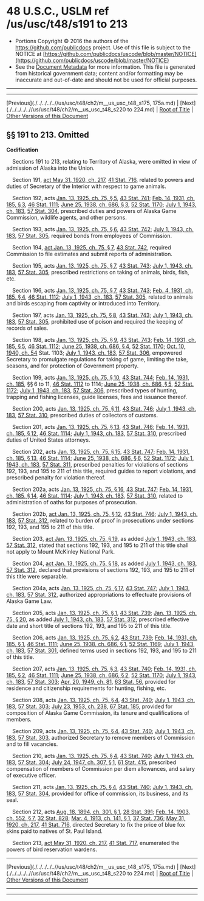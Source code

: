 ---
---

# 48 U.S.C., USLM ref /us/usc/t48/s191 to 213

* Portions Copyright © 2016 the authors of the https://github.com/publicdocs project.
  Use of this file is subject to the NOTICE at [https://github.com/publicdocs/uscode/blob/master/NOTICE](https://github.com/publicdocs/uscode/blob/master/NOTICE)
* See the [Document Metadata](././../../../..//README.md) for more information.
  This file is generated from historical government data; content and/or formatting may be inaccurate and out-of-date and should not be used for official purposes.

----------
----------

[Previous](./../../../..//us/usc/t48/ch2/m__us_usc_t48_s175, 175a.md) | [Next](./../../../..//us/usc/t48/ch2/m__us_usc_t48_s220 to 224.md) | [Root of Title](./../../../../) | [Other Versions of this Document](https://publicdocs.github.io/go/links?ns=uslm&ref=%2Fus%2Fusc%2Ft48%2Fs191+to+213)

## §§ 191 to 213. Omitted

 __Codification__ 

    Sections 191 to 213, relating to Territory of Alaska, were omitted in view of admission of Alaska into the Union.

    Section 191, [act May 31, 1920, ch. 217][/us/act/1920-05-31/ch217], [41 Stat. 716][/us/stat/41/716], related to powers and duties of Secretary of the Interior with respect to game animals.

    Section 192, acts [Jan. 13, 1925, ch. 75, § 5][/us/act/1925-01-13/ch75/s5], [43 Stat. 741][/us/stat/43/741]; [Feb. 14, 1931, ch. 185, § 3][/us/act/1931-02-14/ch185/s3], [46 Stat. 1111][/us/stat/46/1111]; [June 25, 1938, ch. 686, § 3][/us/act/1938-06-25/ch686/s3], [52 Stat. 1170][/us/stat/52/1170]; [July 1, 1943, ch. 183][/us/act/1943-07-01/ch183], [57 Stat. 304][/us/stat/57/304], prescribed duties and powers of Alaska Game Commission, wildlife agents, and other persons.

    Section 193, acts [Jan. 13, 1925, ch. 75, § 6][/us/act/1925-01-13/ch75/s6], [43 Stat. 742][/us/stat/43/742]; [July 1, 1943, ch. 183][/us/act/1943-07-01/ch183], [57 Stat. 305][/us/stat/57/305], required bonds from employees of Commission.

    Section 194, [act Jan. 13, 1925, ch. 75, § 7][/us/act/1925-01-13/ch75/s7], [43 Stat. 742][/us/stat/43/742], required Commission to file estimates and submit reports of administration.

    Section 195, acts [Jan. 13, 1925, ch. 75, § 7][/us/act/1925-01-13/ch75/s7], [43 Stat. 743][/us/stat/43/743]; [July 1, 1943, ch. 183][/us/act/1943-07-01/ch183], [57 Stat. 305][/us/stat/57/305], prescribed restrictions on taking of animals, birds, fish, etc.

    Section 196, acts [Jan. 13, 1925, ch. 75, § 7][/us/act/1925-01-13/ch75/s7], [43 Stat. 743][/us/stat/43/743]; [Feb. 4, 1931, ch. 185, § 4][/us/act/1931-02-04/ch185/s4], [46 Stat. 1112][/us/stat/46/1112]; [July 1, 1943, ch. 183][/us/act/1943-07-01/ch183], [57 Stat. 305][/us/stat/57/305], related to animals and birds escaping from captivity or introduced into Territory.

    Section 197, acts [Jan. 13, 1925, ch. 75, § 8][/us/act/1925-01-13/ch75/s8], [43 Stat. 743][/us/stat/43/743]; [July 1, 1943, ch. 183][/us/act/1943-07-01/ch183], [57 Stat. 305][/us/stat/57/305], prohibited use of poison and required the keeping of records of sales.

    Section 198, acts [Jan. 13, 1925, ch. 75, § 9][/us/act/1925-01-13/ch75/s9], [43 Stat. 743][/us/stat/43/743]; [Feb. 14, 1931, ch. 185, § 5][/us/act/1931-02-14/ch185/s5], [46 Stat. 1112][/us/stat/46/1112]; [June 25, 1938, ch. 686, § 4][/us/act/1938-06-25/ch686/s4], [52 Stat. 1170][/us/stat/52/1170]; [Oct. 10, 1940, ch. 54][/us/act/1940-10-10/ch54] Stat. 1103; [July 1, 1943, ch. 183][/us/act/1943-07-01/ch183], [57 Stat. 306][/us/stat/57/306], empowered Secretary to promulgate regulations for taking of game, limiting the take, seasons, and for protection of Government property.

    Section 199, acts [Jan. 13, 1925, ch. 75, § 10][/us/act/1925-01-13/ch75/s10], [43 Stat. 744][/us/stat/43/744]; [Feb. 14, 1931, ch. 185][/us/act/1931-02-14/ch185], §§ 6 to 11, [46 Stat. 1112][/us/stat/46/1112] to 1114; [June 25, 1938, ch. 686, § 5][/us/act/1938-06-25/ch686/s5], [52 Stat. 1172][/us/stat/52/1172]; [July 1, 1943, ch. 183][/us/act/1943-07-01/ch183], [57 Stat. 306][/us/stat/57/306], prescribed types of hunting, trapping and fishing licenses, guide licenses, fees and issuance thereof.

    Section 200, acts [Jan. 13, 1925, ch. 75, § 11][/us/act/1925-01-13/ch75/s11], [43 Stat. 746][/us/stat/43/746]; [July 1, 1943, ch. 183][/us/act/1943-07-01/ch183], [57 Stat. 310][/us/stat/57/310], prescribed duties of collectors of customs.

    Section 201, acts [Jan. 13, 1925, ch. 75, § 13][/us/act/1925-01-13/ch75/s13], [43 Stat. 746][/us/stat/43/746]; [Feb. 14, 1931, ch. 185, § 12][/us/act/1931-02-14/ch185/s12], [46 Stat. 1114][/us/stat/46/1114]; [July 1, 1943, ch. 183][/us/act/1943-07-01/ch183], [57 Stat. 310][/us/stat/57/310], prescribed duties of United States attorneys.

    Section 202, acts [Jan. 13, 1925, ch. 75, § 15][/us/act/1925-01-13/ch75/s15], [43 Stat. 747][/us/stat/43/747]; [Feb. 14, 1931, ch. 185, § 13][/us/act/1931-02-14/ch185/s13], [46 Stat. 1114][/us/stat/46/1114]; [June 25, 1938, ch. 686, § 6][/us/act/1938-06-25/ch686/s6], [52 Stat. 1172][/us/stat/52/1172]; [July 1, 1943, ch. 183][/us/act/1943-07-01/ch183], [57 Stat. 311][/us/stat/57/311], prescribed penalties for violations of sections 192, 193, and 195 to 211 of this title, required guides to report violations, and prescribed penalty for violation thereof.

    Section 202a, acts [Jan. 13, 1925, ch. 75, § 16][/us/act/1925-01-13/ch75/s16], [43 Stat. 747][/us/stat/43/747]; [Feb. 14, 1931, ch. 185, § 14][/us/act/1931-02-14/ch185/s14], [46 Stat. 1114][/us/stat/46/1114]; [July 1, 1943, ch. 183][/us/act/1943-07-01/ch183], [57 Stat. 310][/us/stat/57/310], related to administration of oaths for purposes of prosecution.

    Section 202b, [act Jan. 13, 1925, ch. 75, § 12][/us/act/1925-01-13/ch75/s12], [43 Stat. 746][/us/stat/43/746]; [July 1, 1943, ch. 183][/us/act/1943-07-01/ch183], [57 Stat. 312][/us/stat/57/312], related to burden of proof in prosecutions under sections 192, 193, and 195 to 211 of this title.

    Section 203, [act Jan. 13, 1925, ch. 75, § 19][/us/act/1925-01-13/ch75/s19], as added [July 1, 1943, ch. 183][/us/act/1943-07-01/ch183], [57 Stat. 312][/us/stat/57/312], stated that sections 192, 193, and 195 to 211 of this title shall not apply to Mount McKinley National Park.

    Section 204, [act Jan. 13, 1925, ch. 75, § 18][/us/act/1925-01-13/ch75/s18], as added [July 1, 1943, ch. 183][/us/act/1943-07-01/ch183], [57 Stat. 312][/us/stat/57/312], declared that provisions of sections 192, 193, and 195 to 211 of this title were separable.

    Section 204a, acts [Jan. 13, 1925, ch. 75, § 17][/us/act/1925-01-13/ch75/s17], [43 Stat. 747][/us/stat/43/747]; [July 1, 1943, ch. 183][/us/act/1943-07-01/ch183], [57 Stat. 312][/us/stat/57/312], authorized appropriations to effectuate provisions of Alaska Game Law.

    Section 205, acts [Jan. 13, 1925, ch. 75, § 1][/us/act/1925-01-13/ch75/s1], [43 Stat. 739][/us/stat/43/739]; [Jan. 13, 1925, ch. 75, § 20][/us/act/1925-01-13/ch75/s20], as added [July 1, 1943, ch. 183][/us/act/1943-07-01/ch183], [57 Stat. 312][/us/stat/57/312], prescribed effective date and short title of sections 192, 193, and 195 to 211 of this title.

    Section 206, acts [Jan. 13, 1925, ch. 75, § 2][/us/act/1925-01-13/ch75/s2], [43 Stat. 739][/us/stat/43/739]; [Feb. 14, 1931, ch. 185, § 1][/us/act/1931-02-14/ch185/s1], [46 Stat. 1111][/us/stat/46/1111]; [June 25, 1938, ch. 686, § 1][/us/act/1938-06-25/ch686/s1], [52 Stat. 1169][/us/stat/52/1169]; [July 1, 1943, ch. 183][/us/act/1943-07-01/ch183], [57 Stat. 301][/us/stat/57/301], defined terms used in sections 192, 193, and 195 to 211 of this title.

    Section 207, acts [Jan. 13, 1925, ch. 75, § 3][/us/act/1925-01-13/ch75/s3], [43 Stat. 740][/us/stat/43/740]; [Feb. 14, 1931, ch. 185, § 2][/us/act/1931-02-14/ch185/s2], [46 Stat. 1111][/us/stat/46/1111]; [June 25, 1938, ch. 686, § 2][/us/act/1938-06-25/ch686/s2], [52 Stat. 1170][/us/stat/52/1170]; [July 1, 1943, ch. 183][/us/act/1943-07-01/ch183], [57 Stat. 303][/us/stat/57/303]; [Apr. 20, 1949, ch. 81][/us/act/1949-04-20/ch81], [63 Stat. 56][/us/stat/63/56], provided for residence and citizenship requirements for hunting, fishing, etc.

    Section 208, acts [Jan. 13, 1925, ch. 75, § 4][/us/act/1925-01-13/ch75/s4], [43 Stat. 740][/us/stat/43/740]; [July 1, 1943, ch. 183][/us/act/1943-07-01/ch183], [57 Stat. 303][/us/stat/57/303]; [July 23, 1953, ch. 238][/us/act/1953-07-23/ch238], [67 Stat. 185][/us/stat/67/185], provided for composition of Alaska Game Commission, its tenure and qualifications of members.

    Section 209, acts [Jan. 13, 1925, ch. 75, § 4][/us/act/1925-01-13/ch75/s4], [43 Stat. 740][/us/stat/43/740]; [July 1, 1943, ch. 183][/us/act/1943-07-01/ch183], [57 Stat. 303][/us/stat/57/303], authorized Secretary to remove members of Commission and to fill vacancies.

    Section 210, acts [Jan. 13, 1925, ch. 75, § 4][/us/act/1925-01-13/ch75/s4], [43 Stat. 740][/us/stat/43/740]; [July 1, 1943, ch. 183][/us/act/1943-07-01/ch183], [57 Stat. 304][/us/stat/57/304]; [July 24, 1947, ch. 307, § 1][/us/act/1947-07-24/ch307/s1], [61 Stat. 415][/us/stat/61/415], prescribed compensation of members of Commission per diem allowances, and salary of executive officer.

    Section 211, acts [Jan. 13, 1925, ch. 75, § 4][/us/act/1925-01-13/ch75/s4], [43 Stat. 740][/us/stat/43/740]; [July 1, 1943, ch. 183][/us/act/1943-07-01/ch183], [57 Stat. 304][/us/stat/57/304], provided for office of commission, its business, and its seal.

    Section 212, acts [Aug. 18, 1894, ch. 301, § 1][/us/act/1894-08-18/ch301/s1], [28 Stat. 391][/us/stat/28/391]; [Feb. 14, 1903, ch. 552, § 7][/us/act/1903-02-14/ch552/s7], [32 Stat. 828][/us/stat/32/828]; [Mar. 4, 1913, ch. 141, § 1][/us/act/1913-03-04/ch141/s1], [37 Stat. 736][/us/stat/37/736]; [May 31, 1920, ch. 217][/us/act/1920-05-31/ch217], [41 Stat. 716][/us/stat/41/716], directed Secretary to fix the price of blue fox skins paid to natives of St. Paul Island.

    Section 213, [act May 31, 1920, ch. 217][/us/act/1920-05-31/ch217], [41 Stat. 717][/us/stat/41/717], enumerated the powers of bird reservation wardens.

----------

[Previous](./../../../..//us/usc/t48/ch2/m__us_usc_t48_s175, 175a.md) | [Next](./../../../..//us/usc/t48/ch2/m__us_usc_t48_s220 to 224.md) | [Root of Title](./../../../../) | [Other Versions of this Document](https://publicdocs.github.io/go/links?ns=uslm&ref=%2Fus%2Fusc%2Ft48%2Fs191+to+213)

----------
----------

[/us/act/1920-05-31/ch217]: https://publicdocs.github.io/go/links?ns=uslm&ref=%2Fus%2Fact%2F1920-05-31%2Fch217
[/us/stat/41/716]: https://publicdocs.github.io/go/links?ns=uslm&ref=%2Fus%2Fstat%2F41%2F716
[/us/act/1925-01-13/ch75/s5]: https://publicdocs.github.io/go/links?ns=uslm&ref=%2Fus%2Fact%2F1925-01-13%2Fch75%2Fs5
[/us/stat/43/741]: https://publicdocs.github.io/go/links?ns=uslm&ref=%2Fus%2Fstat%2F43%2F741
[/us/act/1931-02-14/ch185/s3]: https://publicdocs.github.io/go/links?ns=uslm&ref=%2Fus%2Fact%2F1931-02-14%2Fch185%2Fs3
[/us/stat/46/1111]: https://publicdocs.github.io/go/links?ns=uslm&ref=%2Fus%2Fstat%2F46%2F1111
[/us/act/1938-06-25/ch686/s3]: https://publicdocs.github.io/go/links?ns=uslm&ref=%2Fus%2Fact%2F1938-06-25%2Fch686%2Fs3
[/us/stat/52/1170]: https://publicdocs.github.io/go/links?ns=uslm&ref=%2Fus%2Fstat%2F52%2F1170
[/us/act/1943-07-01/ch183]: https://publicdocs.github.io/go/links?ns=uslm&ref=%2Fus%2Fact%2F1943-07-01%2Fch183
[/us/stat/57/304]: https://publicdocs.github.io/go/links?ns=uslm&ref=%2Fus%2Fstat%2F57%2F304
[/us/act/1925-01-13/ch75/s6]: https://publicdocs.github.io/go/links?ns=uslm&ref=%2Fus%2Fact%2F1925-01-13%2Fch75%2Fs6
[/us/stat/43/742]: https://publicdocs.github.io/go/links?ns=uslm&ref=%2Fus%2Fstat%2F43%2F742
[/us/act/1943-07-01/ch183]: https://publicdocs.github.io/go/links?ns=uslm&ref=%2Fus%2Fact%2F1943-07-01%2Fch183
[/us/stat/57/305]: https://publicdocs.github.io/go/links?ns=uslm&ref=%2Fus%2Fstat%2F57%2F305
[/us/act/1925-01-13/ch75/s7]: https://publicdocs.github.io/go/links?ns=uslm&ref=%2Fus%2Fact%2F1925-01-13%2Fch75%2Fs7
[/us/stat/43/742]: https://publicdocs.github.io/go/links?ns=uslm&ref=%2Fus%2Fstat%2F43%2F742
[/us/act/1925-01-13/ch75/s7]: https://publicdocs.github.io/go/links?ns=uslm&ref=%2Fus%2Fact%2F1925-01-13%2Fch75%2Fs7
[/us/stat/43/743]: https://publicdocs.github.io/go/links?ns=uslm&ref=%2Fus%2Fstat%2F43%2F743
[/us/act/1943-07-01/ch183]: https://publicdocs.github.io/go/links?ns=uslm&ref=%2Fus%2Fact%2F1943-07-01%2Fch183
[/us/stat/57/305]: https://publicdocs.github.io/go/links?ns=uslm&ref=%2Fus%2Fstat%2F57%2F305
[/us/act/1925-01-13/ch75/s7]: https://publicdocs.github.io/go/links?ns=uslm&ref=%2Fus%2Fact%2F1925-01-13%2Fch75%2Fs7
[/us/stat/43/743]: https://publicdocs.github.io/go/links?ns=uslm&ref=%2Fus%2Fstat%2F43%2F743
[/us/act/1931-02-04/ch185/s4]: https://publicdocs.github.io/go/links?ns=uslm&ref=%2Fus%2Fact%2F1931-02-04%2Fch185%2Fs4
[/us/stat/46/1112]: https://publicdocs.github.io/go/links?ns=uslm&ref=%2Fus%2Fstat%2F46%2F1112
[/us/act/1943-07-01/ch183]: https://publicdocs.github.io/go/links?ns=uslm&ref=%2Fus%2Fact%2F1943-07-01%2Fch183
[/us/stat/57/305]: https://publicdocs.github.io/go/links?ns=uslm&ref=%2Fus%2Fstat%2F57%2F305
[/us/act/1925-01-13/ch75/s8]: https://publicdocs.github.io/go/links?ns=uslm&ref=%2Fus%2Fact%2F1925-01-13%2Fch75%2Fs8
[/us/stat/43/743]: https://publicdocs.github.io/go/links?ns=uslm&ref=%2Fus%2Fstat%2F43%2F743
[/us/act/1943-07-01/ch183]: https://publicdocs.github.io/go/links?ns=uslm&ref=%2Fus%2Fact%2F1943-07-01%2Fch183
[/us/stat/57/305]: https://publicdocs.github.io/go/links?ns=uslm&ref=%2Fus%2Fstat%2F57%2F305
[/us/act/1925-01-13/ch75/s9]: https://publicdocs.github.io/go/links?ns=uslm&ref=%2Fus%2Fact%2F1925-01-13%2Fch75%2Fs9
[/us/stat/43/743]: https://publicdocs.github.io/go/links?ns=uslm&ref=%2Fus%2Fstat%2F43%2F743
[/us/act/1931-02-14/ch185/s5]: https://publicdocs.github.io/go/links?ns=uslm&ref=%2Fus%2Fact%2F1931-02-14%2Fch185%2Fs5
[/us/stat/46/1112]: https://publicdocs.github.io/go/links?ns=uslm&ref=%2Fus%2Fstat%2F46%2F1112
[/us/act/1938-06-25/ch686/s4]: https://publicdocs.github.io/go/links?ns=uslm&ref=%2Fus%2Fact%2F1938-06-25%2Fch686%2Fs4
[/us/stat/52/1170]: https://publicdocs.github.io/go/links?ns=uslm&ref=%2Fus%2Fstat%2F52%2F1170
[/us/act/1940-10-10/ch54]: https://publicdocs.github.io/go/links?ns=uslm&ref=%2Fus%2Fact%2F1940-10-10%2Fch54
[/us/act/1943-07-01/ch183]: https://publicdocs.github.io/go/links?ns=uslm&ref=%2Fus%2Fact%2F1943-07-01%2Fch183
[/us/stat/57/306]: https://publicdocs.github.io/go/links?ns=uslm&ref=%2Fus%2Fstat%2F57%2F306
[/us/act/1925-01-13/ch75/s10]: https://publicdocs.github.io/go/links?ns=uslm&ref=%2Fus%2Fact%2F1925-01-13%2Fch75%2Fs10
[/us/stat/43/744]: https://publicdocs.github.io/go/links?ns=uslm&ref=%2Fus%2Fstat%2F43%2F744
[/us/act/1931-02-14/ch185]: https://publicdocs.github.io/go/links?ns=uslm&ref=%2Fus%2Fact%2F1931-02-14%2Fch185
[/us/stat/46/1112]: https://publicdocs.github.io/go/links?ns=uslm&ref=%2Fus%2Fstat%2F46%2F1112
[/us/act/1938-06-25/ch686/s5]: https://publicdocs.github.io/go/links?ns=uslm&ref=%2Fus%2Fact%2F1938-06-25%2Fch686%2Fs5
[/us/stat/52/1172]: https://publicdocs.github.io/go/links?ns=uslm&ref=%2Fus%2Fstat%2F52%2F1172
[/us/act/1943-07-01/ch183]: https://publicdocs.github.io/go/links?ns=uslm&ref=%2Fus%2Fact%2F1943-07-01%2Fch183
[/us/stat/57/306]: https://publicdocs.github.io/go/links?ns=uslm&ref=%2Fus%2Fstat%2F57%2F306
[/us/act/1925-01-13/ch75/s11]: https://publicdocs.github.io/go/links?ns=uslm&ref=%2Fus%2Fact%2F1925-01-13%2Fch75%2Fs11
[/us/stat/43/746]: https://publicdocs.github.io/go/links?ns=uslm&ref=%2Fus%2Fstat%2F43%2F746
[/us/act/1943-07-01/ch183]: https://publicdocs.github.io/go/links?ns=uslm&ref=%2Fus%2Fact%2F1943-07-01%2Fch183
[/us/stat/57/310]: https://publicdocs.github.io/go/links?ns=uslm&ref=%2Fus%2Fstat%2F57%2F310
[/us/act/1925-01-13/ch75/s13]: https://publicdocs.github.io/go/links?ns=uslm&ref=%2Fus%2Fact%2F1925-01-13%2Fch75%2Fs13
[/us/stat/43/746]: https://publicdocs.github.io/go/links?ns=uslm&ref=%2Fus%2Fstat%2F43%2F746
[/us/act/1931-02-14/ch185/s12]: https://publicdocs.github.io/go/links?ns=uslm&ref=%2Fus%2Fact%2F1931-02-14%2Fch185%2Fs12
[/us/stat/46/1114]: https://publicdocs.github.io/go/links?ns=uslm&ref=%2Fus%2Fstat%2F46%2F1114
[/us/act/1943-07-01/ch183]: https://publicdocs.github.io/go/links?ns=uslm&ref=%2Fus%2Fact%2F1943-07-01%2Fch183
[/us/stat/57/310]: https://publicdocs.github.io/go/links?ns=uslm&ref=%2Fus%2Fstat%2F57%2F310
[/us/act/1925-01-13/ch75/s15]: https://publicdocs.github.io/go/links?ns=uslm&ref=%2Fus%2Fact%2F1925-01-13%2Fch75%2Fs15
[/us/stat/43/747]: https://publicdocs.github.io/go/links?ns=uslm&ref=%2Fus%2Fstat%2F43%2F747
[/us/act/1931-02-14/ch185/s13]: https://publicdocs.github.io/go/links?ns=uslm&ref=%2Fus%2Fact%2F1931-02-14%2Fch185%2Fs13
[/us/stat/46/1114]: https://publicdocs.github.io/go/links?ns=uslm&ref=%2Fus%2Fstat%2F46%2F1114
[/us/act/1938-06-25/ch686/s6]: https://publicdocs.github.io/go/links?ns=uslm&ref=%2Fus%2Fact%2F1938-06-25%2Fch686%2Fs6
[/us/stat/52/1172]: https://publicdocs.github.io/go/links?ns=uslm&ref=%2Fus%2Fstat%2F52%2F1172
[/us/act/1943-07-01/ch183]: https://publicdocs.github.io/go/links?ns=uslm&ref=%2Fus%2Fact%2F1943-07-01%2Fch183
[/us/stat/57/311]: https://publicdocs.github.io/go/links?ns=uslm&ref=%2Fus%2Fstat%2F57%2F311
[/us/act/1925-01-13/ch75/s16]: https://publicdocs.github.io/go/links?ns=uslm&ref=%2Fus%2Fact%2F1925-01-13%2Fch75%2Fs16
[/us/stat/43/747]: https://publicdocs.github.io/go/links?ns=uslm&ref=%2Fus%2Fstat%2F43%2F747
[/us/act/1931-02-14/ch185/s14]: https://publicdocs.github.io/go/links?ns=uslm&ref=%2Fus%2Fact%2F1931-02-14%2Fch185%2Fs14
[/us/stat/46/1114]: https://publicdocs.github.io/go/links?ns=uslm&ref=%2Fus%2Fstat%2F46%2F1114
[/us/act/1943-07-01/ch183]: https://publicdocs.github.io/go/links?ns=uslm&ref=%2Fus%2Fact%2F1943-07-01%2Fch183
[/us/stat/57/310]: https://publicdocs.github.io/go/links?ns=uslm&ref=%2Fus%2Fstat%2F57%2F310
[/us/act/1925-01-13/ch75/s12]: https://publicdocs.github.io/go/links?ns=uslm&ref=%2Fus%2Fact%2F1925-01-13%2Fch75%2Fs12
[/us/stat/43/746]: https://publicdocs.github.io/go/links?ns=uslm&ref=%2Fus%2Fstat%2F43%2F746
[/us/act/1943-07-01/ch183]: https://publicdocs.github.io/go/links?ns=uslm&ref=%2Fus%2Fact%2F1943-07-01%2Fch183
[/us/stat/57/312]: https://publicdocs.github.io/go/links?ns=uslm&ref=%2Fus%2Fstat%2F57%2F312
[/us/act/1925-01-13/ch75/s19]: https://publicdocs.github.io/go/links?ns=uslm&ref=%2Fus%2Fact%2F1925-01-13%2Fch75%2Fs19
[/us/act/1943-07-01/ch183]: https://publicdocs.github.io/go/links?ns=uslm&ref=%2Fus%2Fact%2F1943-07-01%2Fch183
[/us/stat/57/312]: https://publicdocs.github.io/go/links?ns=uslm&ref=%2Fus%2Fstat%2F57%2F312
[/us/act/1925-01-13/ch75/s18]: https://publicdocs.github.io/go/links?ns=uslm&ref=%2Fus%2Fact%2F1925-01-13%2Fch75%2Fs18
[/us/act/1943-07-01/ch183]: https://publicdocs.github.io/go/links?ns=uslm&ref=%2Fus%2Fact%2F1943-07-01%2Fch183
[/us/stat/57/312]: https://publicdocs.github.io/go/links?ns=uslm&ref=%2Fus%2Fstat%2F57%2F312
[/us/act/1925-01-13/ch75/s17]: https://publicdocs.github.io/go/links?ns=uslm&ref=%2Fus%2Fact%2F1925-01-13%2Fch75%2Fs17
[/us/stat/43/747]: https://publicdocs.github.io/go/links?ns=uslm&ref=%2Fus%2Fstat%2F43%2F747
[/us/act/1943-07-01/ch183]: https://publicdocs.github.io/go/links?ns=uslm&ref=%2Fus%2Fact%2F1943-07-01%2Fch183
[/us/stat/57/312]: https://publicdocs.github.io/go/links?ns=uslm&ref=%2Fus%2Fstat%2F57%2F312
[/us/act/1925-01-13/ch75/s1]: https://publicdocs.github.io/go/links?ns=uslm&ref=%2Fus%2Fact%2F1925-01-13%2Fch75%2Fs1
[/us/stat/43/739]: https://publicdocs.github.io/go/links?ns=uslm&ref=%2Fus%2Fstat%2F43%2F739
[/us/act/1925-01-13/ch75/s20]: https://publicdocs.github.io/go/links?ns=uslm&ref=%2Fus%2Fact%2F1925-01-13%2Fch75%2Fs20
[/us/act/1943-07-01/ch183]: https://publicdocs.github.io/go/links?ns=uslm&ref=%2Fus%2Fact%2F1943-07-01%2Fch183
[/us/stat/57/312]: https://publicdocs.github.io/go/links?ns=uslm&ref=%2Fus%2Fstat%2F57%2F312
[/us/act/1925-01-13/ch75/s2]: https://publicdocs.github.io/go/links?ns=uslm&ref=%2Fus%2Fact%2F1925-01-13%2Fch75%2Fs2
[/us/stat/43/739]: https://publicdocs.github.io/go/links?ns=uslm&ref=%2Fus%2Fstat%2F43%2F739
[/us/act/1931-02-14/ch185/s1]: https://publicdocs.github.io/go/links?ns=uslm&ref=%2Fus%2Fact%2F1931-02-14%2Fch185%2Fs1
[/us/stat/46/1111]: https://publicdocs.github.io/go/links?ns=uslm&ref=%2Fus%2Fstat%2F46%2F1111
[/us/act/1938-06-25/ch686/s1]: https://publicdocs.github.io/go/links?ns=uslm&ref=%2Fus%2Fact%2F1938-06-25%2Fch686%2Fs1
[/us/stat/52/1169]: https://publicdocs.github.io/go/links?ns=uslm&ref=%2Fus%2Fstat%2F52%2F1169
[/us/act/1943-07-01/ch183]: https://publicdocs.github.io/go/links?ns=uslm&ref=%2Fus%2Fact%2F1943-07-01%2Fch183
[/us/stat/57/301]: https://publicdocs.github.io/go/links?ns=uslm&ref=%2Fus%2Fstat%2F57%2F301
[/us/act/1925-01-13/ch75/s3]: https://publicdocs.github.io/go/links?ns=uslm&ref=%2Fus%2Fact%2F1925-01-13%2Fch75%2Fs3
[/us/stat/43/740]: https://publicdocs.github.io/go/links?ns=uslm&ref=%2Fus%2Fstat%2F43%2F740
[/us/act/1931-02-14/ch185/s2]: https://publicdocs.github.io/go/links?ns=uslm&ref=%2Fus%2Fact%2F1931-02-14%2Fch185%2Fs2
[/us/stat/46/1111]: https://publicdocs.github.io/go/links?ns=uslm&ref=%2Fus%2Fstat%2F46%2F1111
[/us/act/1938-06-25/ch686/s2]: https://publicdocs.github.io/go/links?ns=uslm&ref=%2Fus%2Fact%2F1938-06-25%2Fch686%2Fs2
[/us/stat/52/1170]: https://publicdocs.github.io/go/links?ns=uslm&ref=%2Fus%2Fstat%2F52%2F1170
[/us/act/1943-07-01/ch183]: https://publicdocs.github.io/go/links?ns=uslm&ref=%2Fus%2Fact%2F1943-07-01%2Fch183
[/us/stat/57/303]: https://publicdocs.github.io/go/links?ns=uslm&ref=%2Fus%2Fstat%2F57%2F303
[/us/act/1949-04-20/ch81]: https://publicdocs.github.io/go/links?ns=uslm&ref=%2Fus%2Fact%2F1949-04-20%2Fch81
[/us/stat/63/56]: https://publicdocs.github.io/go/links?ns=uslm&ref=%2Fus%2Fstat%2F63%2F56
[/us/act/1925-01-13/ch75/s4]: https://publicdocs.github.io/go/links?ns=uslm&ref=%2Fus%2Fact%2F1925-01-13%2Fch75%2Fs4
[/us/stat/43/740]: https://publicdocs.github.io/go/links?ns=uslm&ref=%2Fus%2Fstat%2F43%2F740
[/us/act/1943-07-01/ch183]: https://publicdocs.github.io/go/links?ns=uslm&ref=%2Fus%2Fact%2F1943-07-01%2Fch183
[/us/stat/57/303]: https://publicdocs.github.io/go/links?ns=uslm&ref=%2Fus%2Fstat%2F57%2F303
[/us/act/1953-07-23/ch238]: https://publicdocs.github.io/go/links?ns=uslm&ref=%2Fus%2Fact%2F1953-07-23%2Fch238
[/us/stat/67/185]: https://publicdocs.github.io/go/links?ns=uslm&ref=%2Fus%2Fstat%2F67%2F185
[/us/act/1925-01-13/ch75/s4]: https://publicdocs.github.io/go/links?ns=uslm&ref=%2Fus%2Fact%2F1925-01-13%2Fch75%2Fs4
[/us/stat/43/740]: https://publicdocs.github.io/go/links?ns=uslm&ref=%2Fus%2Fstat%2F43%2F740
[/us/act/1943-07-01/ch183]: https://publicdocs.github.io/go/links?ns=uslm&ref=%2Fus%2Fact%2F1943-07-01%2Fch183
[/us/stat/57/303]: https://publicdocs.github.io/go/links?ns=uslm&ref=%2Fus%2Fstat%2F57%2F303
[/us/act/1925-01-13/ch75/s4]: https://publicdocs.github.io/go/links?ns=uslm&ref=%2Fus%2Fact%2F1925-01-13%2Fch75%2Fs4
[/us/stat/43/740]: https://publicdocs.github.io/go/links?ns=uslm&ref=%2Fus%2Fstat%2F43%2F740
[/us/act/1943-07-01/ch183]: https://publicdocs.github.io/go/links?ns=uslm&ref=%2Fus%2Fact%2F1943-07-01%2Fch183
[/us/stat/57/304]: https://publicdocs.github.io/go/links?ns=uslm&ref=%2Fus%2Fstat%2F57%2F304
[/us/act/1947-07-24/ch307/s1]: https://publicdocs.github.io/go/links?ns=uslm&ref=%2Fus%2Fact%2F1947-07-24%2Fch307%2Fs1
[/us/stat/61/415]: https://publicdocs.github.io/go/links?ns=uslm&ref=%2Fus%2Fstat%2F61%2F415
[/us/act/1925-01-13/ch75/s4]: https://publicdocs.github.io/go/links?ns=uslm&ref=%2Fus%2Fact%2F1925-01-13%2Fch75%2Fs4
[/us/stat/43/740]: https://publicdocs.github.io/go/links?ns=uslm&ref=%2Fus%2Fstat%2F43%2F740
[/us/act/1943-07-01/ch183]: https://publicdocs.github.io/go/links?ns=uslm&ref=%2Fus%2Fact%2F1943-07-01%2Fch183
[/us/stat/57/304]: https://publicdocs.github.io/go/links?ns=uslm&ref=%2Fus%2Fstat%2F57%2F304
[/us/act/1894-08-18/ch301/s1]: https://publicdocs.github.io/go/links?ns=uslm&ref=%2Fus%2Fact%2F1894-08-18%2Fch301%2Fs1
[/us/stat/28/391]: https://publicdocs.github.io/go/links?ns=uslm&ref=%2Fus%2Fstat%2F28%2F391
[/us/act/1903-02-14/ch552/s7]: https://publicdocs.github.io/go/links?ns=uslm&ref=%2Fus%2Fact%2F1903-02-14%2Fch552%2Fs7
[/us/stat/32/828]: https://publicdocs.github.io/go/links?ns=uslm&ref=%2Fus%2Fstat%2F32%2F828
[/us/act/1913-03-04/ch141/s1]: https://publicdocs.github.io/go/links?ns=uslm&ref=%2Fus%2Fact%2F1913-03-04%2Fch141%2Fs1
[/us/stat/37/736]: https://publicdocs.github.io/go/links?ns=uslm&ref=%2Fus%2Fstat%2F37%2F736
[/us/act/1920-05-31/ch217]: https://publicdocs.github.io/go/links?ns=uslm&ref=%2Fus%2Fact%2F1920-05-31%2Fch217
[/us/stat/41/716]: https://publicdocs.github.io/go/links?ns=uslm&ref=%2Fus%2Fstat%2F41%2F716
[/us/act/1920-05-31/ch217]: https://publicdocs.github.io/go/links?ns=uslm&ref=%2Fus%2Fact%2F1920-05-31%2Fch217
[/us/stat/41/717]: https://publicdocs.github.io/go/links?ns=uslm&ref=%2Fus%2Fstat%2F41%2F717


